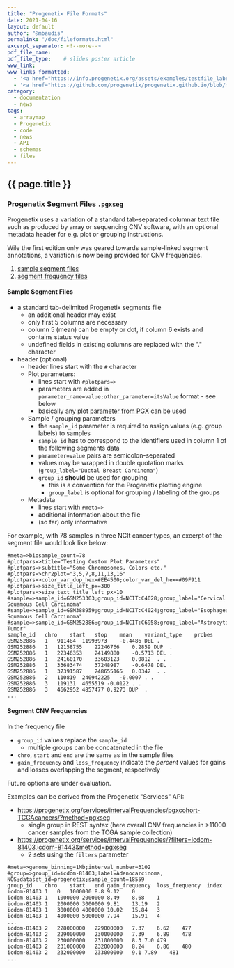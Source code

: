 ```yaml
---
title: "Progenetix File Formats"
date: 2021-04-16
layout: default
author: "@mbaudis"
permalink: "/doc/fileformats.html"
excerpt_separator: <!--more-->
pdf_file_name:
pdf_file_type:    # slides poster article
www_link:
www_links_formatted:
  - '<a href="https://info.progenetix.org/assets/examples/testfile_labeled_groups.pgxseg" target="_blank">[Download <i>.pgxseg</i> testfile]</a>'
  - '<a href="https://github.com/progenetix/progenetix.github.io/blob/master/assets/examples/testfile_labeled_groups.pgxseg">[<i>.pgxseg</i> testfile on Github]</a>'
category:
  - documentation
  - news
tags:
  - arraymap
  - Progenetix
  - code
  - news
  - API
  - schemas
  - files
---
```


## {{ page.title }}

### Progenetix Segment Files `.pgxseg`

Progenetix uses a variation of a standard tab-separated columnar text file such as produced by array or sequencing CNV software, with an optional metadata header for e.g. plot or grouping instructions.

Wile the first edition only was geared towards sample-linked segment annotations, a variation is now being provided for CNV frequencies.

<!--more-->

1. [sample segment files](#samplesegs)
2. [segment frequency files](#freqsegs)

#### <a id="samplesegs"></a>Sample Segment Files

* a standard tab-delimited Progenetix segments file
  - an additional header may exist
  - only first 5 columns are necessary
  - column 5 (mean) can be empty or dot, if column 6 exists and contains status value
  - undefined fields in existing columns are replaced with the "." character
* header (optional)
  - header lines start with the `#` character
  - Plot parameters:
    * lines start with `#plotpars=>`
    * parameters are added in `parameter_name=value;other_parameter=itsValue` format - see below
    * basically any [plot parameter from PGX](https://github.com/progenetix/PGX/blob/master/config/plotdefaults.yaml) can be used
  - Sample / grouping parameters
    * the `sample_id` parameter is required to assign values (e.g. group labels) to samples
    * `sample_id` has to correspond to the identifiers used in column 1 of the following segments data
    * `parameter=value` pairs are semicolon-separated
    * values may be wrapped in double quotation marks (`group_label="Ductal Breast Carcinoma"`)
    * `group_id` __should__ be used for grouping
      - this is a convention for the Progenetix plotting engine
      - `group_label` is optional for grouping / labeling of the groups
  - Metadata
    * lines start with `#meta=>`
    * additional information about the file
    * (so far) only informative

For example, with 78 samples in three NCIt cancer types, an excerpt of the segment file would look like below:

```
#meta=>biosample_count=78
#plotpars=>title="Testing Custom Plot Parameters"
#plotpars=>subtitle="Some Chromosomes, Colors etc."
#plotpars=>chr2plot="3,5,7,8,11,13,16"
#plotpars=>color_var_dup_hex=#EE4500;color_var_del_hex=#09F911
#plotpars=>size_title_left_px=300
#plotpars=>size_text_title_left_px=10
#sample=>sample_id=GSM253303;group_id=NCIT:C4028;group_label="Cervical Squamous Cell Carcinoma"
#sample=>sample_id=GSM388959;group_id=NCIT:C4024;group_label="Esophageal Squamous Cell Carcinoma"
#sample=>sample_id=GSM252886;group_id=NCIT:C6958;group_label="Astrocytic Tumor"
sample_id	chro	start	stop	mean	variant_type	probes
GSM252886	1	911484	11993973	-0.4486 DEL	.
GSM252886	1	12158755	22246766	0.2859 DUP	.
GSM252886	1	22346353	24149880	-0.5713 DEL	.
GSM252886	1	24160170	33603123	0.0812	. .
GSM252886	1	33683474	37248987	-0.6478 DEL	.
GSM252886	1	37391587	248655165	0.0342	. .
GSM252886	2	110819	240942225	-0.0007	. .
GSM252886	3	119131	4655519	-0.0122	. .
GSM252886	3	4662952	4857477	0.9273 DUP 	.
...
```

#### <a id="#freqsegs"></a>Segment CNV Frequencies

In the frequency file

* `group_id` values replace the `sample_id`
  - multiple groups can be concatenated in the file
* `chro`,	`start` and	`end` are the same as in the sample files
* `gain_frequency` and `loss_frequency` indicate the *percent* values for gains and losses overlapping the segment, respectively 

Future options are under evaluation.

Examples can be derived from the Progenetix "Services" API:

* https://progenetix.org/services/intervalFrequencies/pgxcohort-TCGAcancers/?method=pgxseg
  - single group in REST syntax (here overall CNV frequencies in >11000 cancer samples from the TCGA sample collection)
* https://progenetix.org/services/intervalFrequencies/?filters=icdom-81403,icdom-81443&method=pgxseg
  - 2 sets using the `filters` parameter

```
#meta=>genome_binning=1Mb;interval_number=3102
#group=>group_id=icdom-81403;label=Adenocarcinoma, NOS;dataset_id=progenetix;sample_count=18559
group_id	chro	start	end	gain_frequency	loss_frequency	index
icdom-81403	1	0	1000000	8.8	9.12	0
icdom-81403	1	1000000	2000000	8.49	8.68	1
icdom-81403	1	2000000	3000000	9.81	13.19	2
icdom-81403	1	3000000	4000000	10.02	15.84	3
icdom-81403	1	4000000	5000000	7.94	15.91	4
...
icdom-81403	2	228000000	229000000	7.37	6.62	477
icdom-81403	2	229000000	230000000	7.39	6.89	478
icdom-81403	2	230000000	231000000	8.3	7.0	479
icdom-81403	2	231000000	232000000	8.24	6.86	480
icdom-81403	2	232000000	233000000	9.1	7.89	481
...
```


